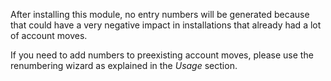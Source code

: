 After installing this module, no entry numbers will be generated because
that could have a very negative impact in installations that already had
a lot of account moves.

If you need to add numbers to preexisting account moves, please use the
renumbering wizard as explained in the *Usage* section.
